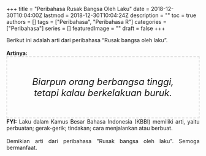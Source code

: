 +++
title = "Peribahasa Rusak Bangsa Oleh Laku"
date = 2018-12-30T10:04:00Z
lastmod = 2018-12-30T10:04:24Z
description = ""
toc = true
authors = []
tags = ["Peribahasa", "Peribahasa R"]
categories = ["Peribahasa"]
series = []
featuredImage = ""
draft = false
+++

<div dir="ltr" style="text-align: left;" trbidi="on"><div style="text-align: justify;">Berikut ini adalah arti dari peribahasa “Rusak bangsa oleh laku”.</div><br /><div style="text-align: justify;"><b>Artinya:</b></div><div style="border: 2px dashed #ddd; font-size: 24px; height: auto; margin: 0 auto; padding: 50px; text-align: center; width: auto;"><i>Biarpun orang berbangsa tinggi, tetapi kalau berkelakuan buruk.</i></div><div style="text-align: justify;"><b>FYI:</b> Laku dalam Kamus Besar Bahasa Indonesia (KBBI) memiliki arti, yaitu perbuatan; gerak-gerik; tindakan; cara menjalankan atau berbuat.</div><div style="text-align: justify;"><br /></div><div style="text-align: justify;">Demikian arti dari peribahasa "Rusak bangsa oleh laku". Semoga bermanfaat. </div></div>
